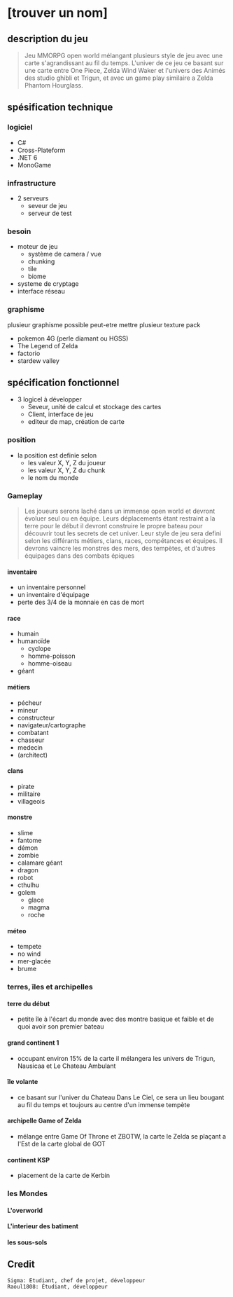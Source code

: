 # [trouver un nom]

## description du jeu
> Jeu MMORPG open world mélangant plusieurs style de jeu avec une carte s'agrandissant au fil du temps.
    L'univer de ce jeu ce basant sur une carte entre One Piece, Zelda Wind Waker et l'univers des Animés des studio ghibli et Trigun, et avec un game play similaire a Zelda Phantom Hourglass.


## spésification technique

### logiciel

- C#
- Cross-Plateform
- .NET 6
- MonoGame

### infrastructure

- 2 serveurs
    - seveur de jeu
    - serveur de test

### besoin
- moteur de jeu
    - système de camera / vue
    - chunking
    - tile
    - biome
- systeme de cryptage
- interface réseau
### graphisme
plusieur graphisme possible
peut-etre mettre plusieur texture pack


- pokemon 4G (perle diamant ou HGSS)
- The Legend of Zelda
- factorio
- stardew valley



## spécification fonctionnel

- 3 logicel à développer
  - Seveur, unité de calcul et stockage des cartes
  - Client, interface de jeu
  - editeur de map, création de carte


### position
- la position est definie selon
    - les valeur X, Y, Z du joueur
    - les valeur X, Y, Z du chunk
    - le nom du monde

### Gameplay
> Les joueurs serons laché dans un immense open world et devront évoluer seul ou en équipe. Leurs déplacements étant restraint a la terre pour le début il devront construire le propre bateau pour découvrir tout les secrets de cet univer.
    Leur style de jeu sera defini selon les différants métiers, clans, races, compétances et équipes. Il devrons vaincre les monstres des mers, des tempètes, et d'autres équipages dans des combats épiques

#### inventaire
- un inventaire personnel
- un inventaire d'équipage
- perte des 3/4 de la monnaie en cas de mort

#### race 
- humain
- humanoïde
    - cyclope
    - homme-poisson
    - homme-oiseau
- géant

#### métiers
- pécheur
- mineur
- constructeur
- navigateur/cartographe
- combatant
- chasseur
- medecin
- (architect)

#### clans
- pirate
- militaire
- villageois

#### monstre
- slime
- fantome
- démon
- zombie
- calamare géant
- dragon
- robot
- cthulhu
- golem
    - glace
    - magma
    - roche

#### méteo
- tempete
- no wind
- mer-glacée
- brume

### terres, îles et archipelles

#### terre du début
- petite île à l'écart du monde avec des montre basique et faible et de quoi avoir son premier bateau

#### grand continent 1
- occupant environ 15% de la carte il mélangera les univers de Trigun, Nausicaa et Le Chateau Ambulant

#### île volante
- ce basant sur l'univer du Chateau Dans Le Ciel, ce sera un lieu bougant au fil du temps et toujours au centre d'un immense tempète

#### archipelle Game of Zelda
- mélange entre Game Of Throne et ZBOTW, la carte le Zelda se plaçant a l'Est de la carte global de GOT

#### continent KSP
- placement de la carte de Kerbin

### les Mondes
#### L'overworld
#### L'interieur des batiment
#### les sous-sols





## Credit
    Sigma: Etudiant, chef de projet, développeur 
    Raoul1808: Étudiant, développeur
